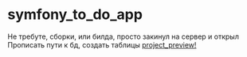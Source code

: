 # symfony_to_do_app
Не требуте, сборки, или билда, просто закинул на сервер и открыл
Прописать пути к бд, создать таблицы
[project_preview!](https://github.com/tugaimv/symfony_to_do_app/blob/master/public/css/styles.css)
